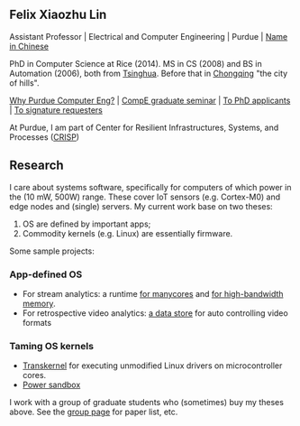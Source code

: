 ## Felix Xiaozhu Lin

Assistant Professor | Electrical and Computer Engineering | Purdue | [Name in Chinese](/img/name.jpg)

PhD in Computer Science at Rice (2014). MS in CS (2008) and BS in Automation (2006), both from [Tsinghua](https://en.wikipedia.org/wiki/Tsinghua_University). Before that in [Chongqing](http://upload.wikimedia.org/wikipedia/commons/6/60/Chongqing_Night_Yuzhong.jpg) "the city of hills". 

[Why Purdue Computer Eng?](https://engineering.purdue.edu/ComputerEngineering/) 
| [CompE graduate seminar](https://engineering.purdue.edu/~xzl/gradtalks/index.html)
| [To PhD applicants](https://engineering.purdue.edu/~xzl/posts/hiring.html)
| [To signature requesters](/sign.html)

At Purdue, I am part of Center for Resilient Infrastructures, Systems, and Processes ([CRISP](https://engineering.purdue.edu/CRISP))

<!--- 
**I care system software for addressing challenges raised by new workloads and new hardware. My recent work includes OS support for stream processing, for heterogeneous memory, and for wearable devices.**
-->

## Research
I care about systems software, specifically for computers of which power in the (10 mW, 500W) range. These cover IoT sensors (e.g. Cortex-M0) and edge nodes and (single) servers. 
My current work base on two theses: 
1. OS are defined by important apps; 
1. Commodity kernels (e.g. Linux) are essentially firmware. 

Some sample projects:

### App-defined OS 
* For stream analytics: a runtime [for manycores](https://xsel.rocks/p/streambox) and [for high-bandwidth memory](). 
* For retrospective video analytics: [a data store](https://arxiv.org/abs/1810.01794) for auto controlling video formats

### Taming OS kernels
* [Transkernel]( https://arxiv.org/abs/1811.05000) for executing unmodified Linux drivers on microcontroller cores.
* [Power sandbox](https://xsel.rocks/p/psbox)

 I work with a group of graduate students who (sometimes) buy my theses above. See the [group page](https://xsel.rocks) for paper list, etc.
 
 

